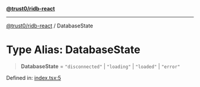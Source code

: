 [**@trust0/ridb-react**](../README.md)

***

[@trust0/ridb-react](../README.md) / DatabaseState

# Type Alias: DatabaseState

> **DatabaseState** = `"disconnected"` \| `"loading"` \| `"loaded"` \| `"error"`

Defined in: [index.tsx:5](https://github.com/trust0-project/RIDB/blob/8ef2acdf8f7728d4b713a8e974a8b0b7bd04144a/packages/ridb-react/src/index.tsx#L5)
